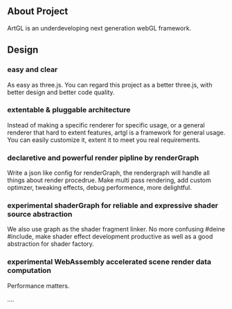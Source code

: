 

## About Project

ArtGL is an underdeveloping next generation webGL framework.

## Design

### easy and clear

As easy as three.js. You can regard this project as a better three.js, with better design and better code quality.

### extentable & pluggable architecture

Instead of making a specific renderer for specific usage, or a general renderer that hard to extent features, artgl is a  framework for general usage. You can easily customize it, extent it to meet you real requirements.

### declaretive and powerful render pipline by renderGraph

Write a json like config for renderGraph, the rendergraph will handle all things about render procedrue. Make multi pass rendering, add custom optimzer, tweaking effects, debug performence, more delightful.

### experimental shaderGraph for reliable and expressive shader source abstraction

We also use graph as the shader fragment linker. No more confusing #deine #include, make shader effect development productive as well as a good abstraction for shader factory.

### experimental WebAssembly accelerated scene render data computation 

Performance matters.

....

